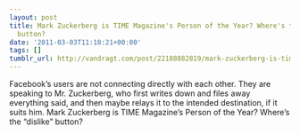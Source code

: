 ```yaml
---
layout: post
title: Mark Zuckerberg is TIME Magazine's Person of the Year? Where's the "dislike"
  button?
date: '2011-03-03T11:18:21+00:00'
tags: []
tumblr_url: http://vandragt.com/post/22188882819/mark-zuckerberg-is-time-magazines-person-of-the-year
---
```

Facebook’s users are not connecting directly with each other. They are speaking to Mr. Zuckerberg, who first writes down and files away everything said, and then maybe relays it to the intended destination, if it suits him.
Mark Zuckerberg is TIME Magazine’s Person of the Year? Where’s the “dislike” button?
